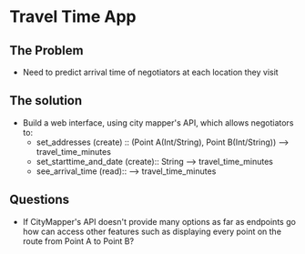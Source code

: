 # Travel Time App


## The Problem

- Need to predict arrival time of negotiators at each location they visit

## The solution

- Build a web interface, using city mapper's API, which allows negotiators to:
  - set_addresses (create) :: (Point A(Int/String), Point B(Int/String)) --> travel_time_minutes
  - set_starttime_and_date (create):: String --> travel_time_minutes
  - see_arrival_time (read):: --> travel_time_minutes


## Questions

- If CityMapper's API doesn't provide many options as far as endpoints go how
can access other features such as displaying every point on the route from
Point A to Point B?
